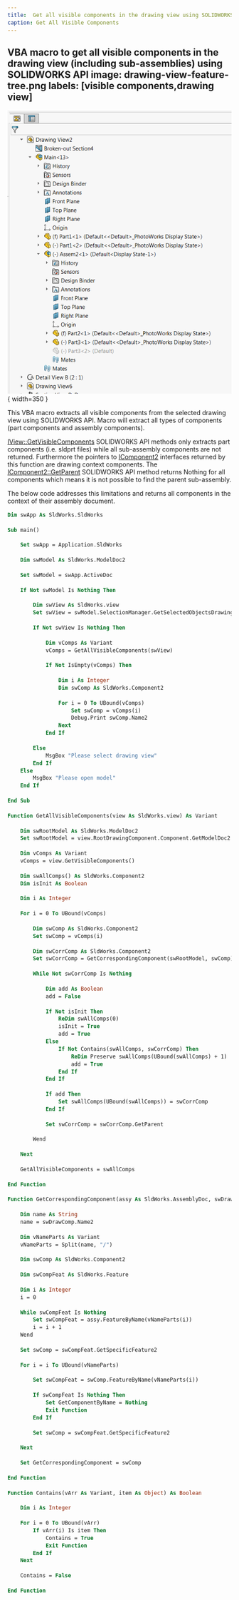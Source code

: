 ```yaml
---
title:  Get all visible components in the drawing view using SOLIDWORKS API
caption: Get All Visible Components
---
```

 VBA macro to get all visible components in the drawing view (including sub-assemblies) using SOLIDWORKS API
image: drawing-view-feature-tree.png
labels: [visible components,drawing view]
---
![Drawing view feature manager tree](drawing-view-feature-tree.png){ width=350 }

This VBA macro extracts all visible components from the selected drawing view using SOLIDWORKS API. Macro will extract all types of components (part components and assembly components).

[IView::GetVisibleComponents](https://help.solidworks.com/2013/english/api/sldworksapi/solidworks.interop.sldworks~solidworks.interop.sldworks.iview~getvisiblecomponents.html) SOLIDWORKS API methods only extracts part components (i.e. sldprt files) while all sub-assembly components are not returned. Furthermore the pointers to [IComponent2](https://help.solidworks.com/2017/english/api/sldworksapi/SOLIDWORKS.Interop.sldworks~SOLIDWORKS.Interop.sldworks.IComponent2.html) interfaces returned by this function are drawing context components. The [IComponent2::GetParent](https://help.solidworks.com/2016/english/api/sldworksapi/solidworks.interop.sldworks~solidworks.interop.sldworks.icomponent2~getparent.html) SOLIDWORKS API method returns Nothing for all components which means it is not possible to find the parent sub-assembly.

The below code addresses this limitations and returns all components in the context of their assembly document.

~~~ vb
Dim swApp As SldWorks.SldWorks

Sub main()

    Set swApp = Application.SldWorks
    
    Dim swModel As SldWorks.ModelDoc2
    
    Set swModel = swApp.ActiveDoc
    
    If Not swModel Is Nothing Then
        
        Dim swView As SldWorks.view
        Set swView = swModel.SelectionManager.GetSelectedObjectsDrawingView2(1, -1)
        
        If Not swView Is Nothing Then
            
            Dim vComps As Variant
            vComps = GetAllVisibleComponents(swView)
            
            If Not IsEmpty(vComps) Then
                
                Dim i As Integer
                Dim swComp As SldWorks.Component2
                
                For i = 0 To UBound(vComps)
                    Set swComp = vComps(i)
                    Debug.Print swComp.Name2
                Next
            End If
            
        Else
            MsgBox "Please select drawing view"
        End If
    Else
        MsgBox "Please open model"
    End If
    
End Sub

Function GetAllVisibleComponents(view As SldWorks.view) As Variant
        
    Dim swRootModel As SldWorks.ModelDoc2
    Set swRootModel = view.RootDrawingComponent.Component.GetModelDoc2
    
    Dim vComps As Variant
    vComps = view.GetVisibleComponents()
            
    Dim swAllComps() As SldWorks.Component2
    Dim isInit As Boolean
    
    Dim i As Integer
    
    For i = 0 To UBound(vComps)
        
        Dim swComp As SldWorks.Component2
        Set swComp = vComps(i)
        
        Dim swCorrComp As SldWorks.Component2
        Set swCorrComp = GetCorrespondingComponent(swRootModel, swComp)
            
        While Not swCorrComp Is Nothing
                                    
            Dim add As Boolean
            add = False

            If Not isInit Then
                ReDim swAllComps(0)
                isInit = True
                add = True
            Else
                If Not Contains(swAllComps, swCorrComp) Then
                    ReDim Preserve swAllComps(UBound(swAllComps) + 1)
                    add = True
                End If
            End If

            If add Then
                Set swAllComps(UBound(swAllComps)) = swCorrComp
            End If
            
            Set swCorrComp = swCorrComp.GetParent

        Wend
        
    Next
    
    GetAllVisibleComponents = swAllComps
    
End Function

Function GetCorrespondingComponent(assy As SldWorks.AssemblyDoc, swDrawComp As SldWorks.Component2) As SldWorks.Component2
        
    Dim name As String
    name = swDrawComp.Name2
    
    Dim vNameParts As Variant
    vNameParts = Split(name, "/")
    
    Dim swComp As SldWorks.Component2
    
    Dim swCompFeat As SldWorks.Feature
    
    Dim i As Integer
    i = 0
    
    While swCompFeat Is Nothing
        Set swCompFeat = assy.FeatureByName(vNameParts(i))
        i = i + 1
    Wend
    
    Set swComp = swCompFeat.GetSpecificFeature2
    
    For i = i To UBound(vNameParts)
                
        Set swCompFeat = swComp.FeatureByName(vNameParts(i))
        
        If swCompFeat Is Nothing Then
            Set GetComponentByName = Nothing
            Exit Function
        End If
        
        Set swComp = swCompFeat.GetSpecificFeature2
        
    Next
    
    Set GetCorrespondingComponent = swComp
    
End Function

Function Contains(vArr As Variant, item As Object) As Boolean
    
    Dim i As Integer
    
    For i = 0 To UBound(vArr)
        If vArr(i) Is item Then
            Contains = True
            Exit Function
        End If
    Next
    
    Contains = False
    
End Function
~~~


